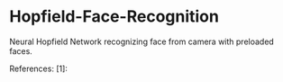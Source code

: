 # Hopfield-Face-Recognition

Neural Hopfield Network recognizing face from camera with preloaded faces.

References:
[1]:

